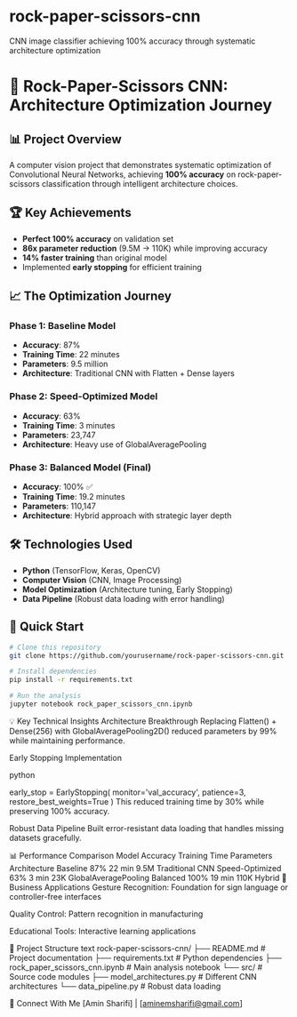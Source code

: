 # rock-paper-scissors-cnn
CNN image classifier achieving 100% accuracy through systematic architecture optimization

# 🎯 Rock-Paper-Scissors CNN: Architecture Optimization Journey

## 📊 Project Overview
A computer vision project that demonstrates systematic optimization of Convolutional Neural Networks, achieving **100% accuracy** on rock-paper-scissors classification through intelligent architecture choices.

## 🏆 Key Achievements
- **Perfect 100% accuracy** on validation set
- **86x parameter reduction** (9.5M → 110K) while improving accuracy
- **14% faster training** than original model
- Implemented **early stopping** for efficient training

## 📈 The Optimization Journey

### Phase 1: Baseline Model
- **Accuracy**: 87%
- **Training Time**: 22 minutes  
- **Parameters**: 9.5 million
- **Architecture**: Traditional CNN with Flatten + Dense layers

### Phase 2: Speed-Optimized Model  
- **Accuracy**: 63%
- **Training Time**: 3 minutes
- **Parameters**: 23,747
- **Architecture**: Heavy use of GlobalAveragePooling

### Phase 3: Balanced Model (Final)
- **Accuracy**: 100% ✅
- **Training Time**: 19.2 minutes
- **Parameters**: 110,147
- **Architecture**: Hybrid approach with strategic layer depth

## 🛠️ Technologies Used
- **Python** (TensorFlow, Keras, OpenCV)
- **Computer Vision** (CNN, Image Processing)
- **Model Optimization** (Architecture tuning, Early Stopping)
- **Data Pipeline** (Robust data loading with error handling)

## 🚀 Quick Start

```bash
# Clone this repository
git clone https://github.com/yourusername/rock-paper-scissors-cnn.git

# Install dependencies
pip install -r requirements.txt

# Run the analysis
jupyter notebook rock_paper_scissors_cnn.ipynb
```
💡 Key Technical Insights
Architecture Breakthrough
Replacing Flatten() + Dense(256) with GlobalAveragePooling2D() reduced parameters by 99% while maintaining performance.

Early Stopping Implementation

python

early_stop = EarlyStopping(
    monitor='val_accuracy',
    patience=3,
    restore_best_weights=True
)
This reduced training time by 30% while preserving 100% accuracy.

Robust Data Pipeline
Built error-resistant data loading that handles missing datasets gracefully.

📊 Performance Comparison
Model	Accuracy	Training Time	Parameters	Architecture
Baseline	87%	22 min	9.5M	Traditional CNN
Speed-Optimized	63%	3 min	23K	GlobalAveragePooling
Balanced	100%	19 min	110K	Hybrid
🎯 Business Applications
Gesture Recognition: Foundation for sign language or controller-free interfaces

Quality Control: Pattern recognition in manufacturing

Educational Tools: Interactive learning applications

📁 Project Structure
text
rock-paper-scissors-cnn/
├── README.md                    # Project documentation
├── requirements.txt             # Python dependencies
├── rock_paper_scissors_cnn.ipynb # Main analysis notebook
└── src/                        # Source code modules
    ├── model_architectures.py   # Different CNN architectures
    └── data_pipeline.py         # Robust data loading

🔗 Connect With Me
[Amin Sharifi] | [aminemsharifi@gmail.com]
